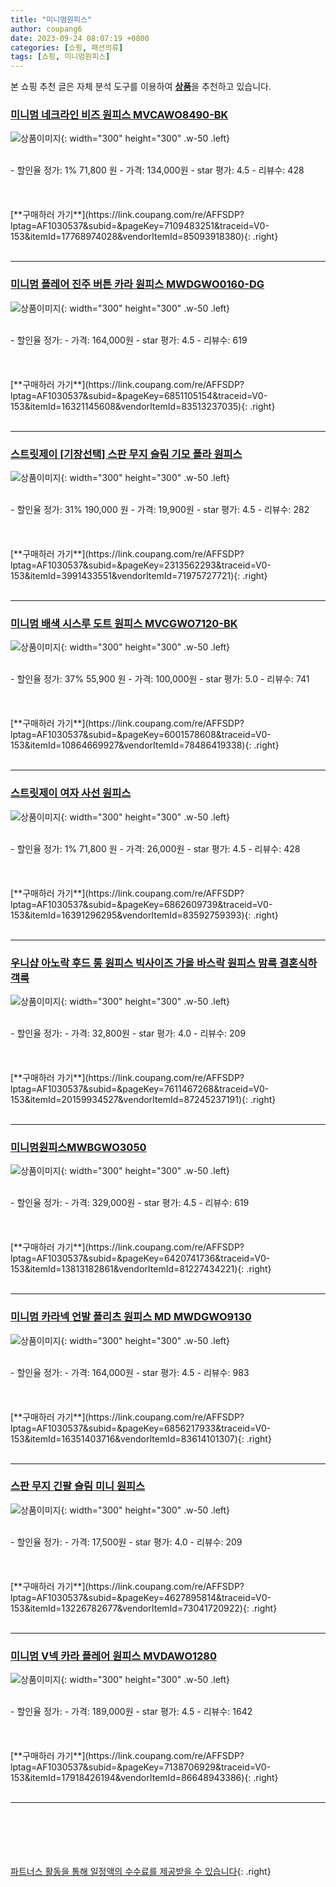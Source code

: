 ```yaml
---
title: "미니멈원피스"
author: coupang6
date: 2023-09-24 08:07:19 +0800
categories: [쇼핑, 패션의류]
tags: [쇼핑, 미니멈원피스]
---
```


본 쇼핑 추천 글은 자체 분석 도구를 이용하여 [**상품**](https://link.coupang.com/a/bao1ui)을 추천하고 있습니다.

### [미니멈 네크라인 비즈 원피스 MVCAWO8490-BK](https://link.coupang.com/re/AFFSDP?lptag=AF1030537&subid=&pageKey=7109483251&traceid=V0-153&itemId=17768974028&vendorItemId=85093918380)

![상품이미지](https://thumbnail8.coupangcdn.com/thumbnails/remote/230x230ex/image/vendor_inventory/23b2/d584eddab1602a8b52a5f686758c20b95a805dc6971dc5f0362b00046939.jpg){: width="300" height="300" .w-50 .left}


<br>
- 할인율 정가: 1%  71,800   원
- 가격: 134,000원
- star 평가: 4.5
- 리뷰수: 428
<br>
<br>
<br>
<br>
[**구매하러 가기**](https://link.coupang.com/re/AFFSDP?lptag=AF1030537&subid=&pageKey=7109483251&traceid=V0-153&itemId=17768974028&vendorItemId=85093918380){: .right}
<br>
<br>

---

### [미니멈 플레어 진주 버튼 카라 원피스 MWDGWO0160-DG](https://link.coupang.com/re/AFFSDP?lptag=AF1030537&subid=&pageKey=6851105154&traceid=V0-153&itemId=16321145608&vendorItemId=83513237035)

![상품이미지](https://thumbnail10.coupangcdn.com/thumbnails/remote/230x230ex/image/vendor_inventory/62ab/56dcb6134d67dd46c0ed381ee906813e570bf752ba67e8a1e67c940fd5a6.jpg){: width="300" height="300" .w-50 .left}


<br>
- 할인율 정가: 
- 가격: 164,000원
- star 평가: 4.5
- 리뷰수: 619
<br>
<br>
<br>
<br>
[**구매하러 가기**](https://link.coupang.com/re/AFFSDP?lptag=AF1030537&subid=&pageKey=6851105154&traceid=V0-153&itemId=16321145608&vendorItemId=83513237035){: .right}
<br>
<br>

---

### [스트릿제이 [기장선택] 스판 무지 슬림 기모 폴라 원피스](https://link.coupang.com/re/AFFSDP?lptag=AF1030537&subid=&pageKey=2313562293&traceid=V0-153&itemId=3991433551&vendorItemId=71975727721)

![상품이미지](https://thumbnail7.coupangcdn.com/thumbnails/remote/230x230ex/image/vendor_inventory/8ee2/6f8c874d21a2d1042e09a8c22fcd2de18c42d45a8ef49cfe90a65c3266ff.png){: width="300" height="300" .w-50 .left}


<br>
- 할인율 정가: 31%  190,000   원
- 가격: 19,900원
- star 평가: 4.5
- 리뷰수: 282
<br>
<br>
<br>
<br>
[**구매하러 가기**](https://link.coupang.com/re/AFFSDP?lptag=AF1030537&subid=&pageKey=2313562293&traceid=V0-153&itemId=3991433551&vendorItemId=71975727721){: .right}
<br>
<br>

---

### [미니멈 배색 시스루 도트 원피스 MVCGWO7120-BK](https://link.coupang.com/re/AFFSDP?lptag=AF1030537&subid=&pageKey=6001578608&traceid=V0-153&itemId=10864669927&vendorItemId=78486419338)

![상품이미지](https://thumbnail6.coupangcdn.com/thumbnails/remote/230x230ex/image/vendor_inventory/7537/3ed56fa8770075b5a0729dd0e147134293263bb3ecc7c49fc75a0e044b06.jpg){: width="300" height="300" .w-50 .left}


<br>
- 할인율 정가: 37%  55,900   원
- 가격: 100,000원
- star 평가: 5.0
- 리뷰수: 741
<br>
<br>
<br>
<br>
[**구매하러 가기**](https://link.coupang.com/re/AFFSDP?lptag=AF1030537&subid=&pageKey=6001578608&traceid=V0-153&itemId=10864669927&vendorItemId=78486419338){: .right}
<br>
<br>

---

### [스트릿제이 여자 사선 원피스](https://link.coupang.com/re/AFFSDP?lptag=AF1030537&subid=&pageKey=6862609739&traceid=V0-153&itemId=16391296295&vendorItemId=83592759393)

![상품이미지](https://thumbnail6.coupangcdn.com/thumbnails/remote/230x230ex/image/vendor_inventory/d202/186014bf60a3d72af9ff268b356444e32d62ee9982407edf8cd2aef7bd5e.png){: width="300" height="300" .w-50 .left}


<br>
- 할인율 정가: 1%  71,800   원
- 가격: 26,000원
- star 평가: 4.5
- 리뷰수: 428
<br>
<br>
<br>
<br>
[**구매하러 가기**](https://link.coupang.com/re/AFFSDP?lptag=AF1030537&subid=&pageKey=6862609739&traceid=V0-153&itemId=16391296295&vendorItemId=83592759393){: .right}
<br>
<br>

---

### [우니샵 아노락 후드 롱 원피스 빅사이즈 가을 바스락 원피스 맘룩 결혼식하객룩](https://link.coupang.com/re/AFFSDP?lptag=AF1030537&subid=&pageKey=7611467268&traceid=V0-153&itemId=20159934527&vendorItemId=87245237191)

![상품이미지](https://thumbnail9.coupangcdn.com/thumbnails/remote/230x230ex/image/vendor_inventory/0027/45f69e13ec2853acce54e23bcdc4a49a3f37b49b8c35e4d461c6866a4524.jpg){: width="300" height="300" .w-50 .left}


<br>
- 할인율 정가: 
- 가격: 32,800원
- star 평가: 4.0
- 리뷰수: 209
<br>
<br>
<br>
<br>
[**구매하러 가기**](https://link.coupang.com/re/AFFSDP?lptag=AF1030537&subid=&pageKey=7611467268&traceid=V0-153&itemId=20159934527&vendorItemId=87245237191){: .right}
<br>
<br>

---

### [미니멈원피스MWBGWO3050](https://link.coupang.com/re/AFFSDP?lptag=AF1030537&subid=&pageKey=6420741736&traceid=V0-153&itemId=13813182861&vendorItemId=81227434221)

![상품이미지](https://thumbnail6.coupangcdn.com/thumbnails/remote/230x230ex/image/vendor_inventory/0560/f789ec3999cfcdd5b4b99d8d2adec635c919416b06866b8a973ea8968313.jpg){: width="300" height="300" .w-50 .left}


<br>
- 할인율 정가: 
- 가격: 329,000원
- star 평가: 4.5
- 리뷰수: 619
<br>
<br>
<br>
<br>
[**구매하러 가기**](https://link.coupang.com/re/AFFSDP?lptag=AF1030537&subid=&pageKey=6420741736&traceid=V0-153&itemId=13813182861&vendorItemId=81227434221){: .right}
<br>
<br>

---

### [미니멈 카라넥 언발 플리츠 원피스 MD MWDGWO9130](https://link.coupang.com/re/AFFSDP?lptag=AF1030537&subid=&pageKey=6856217933&traceid=V0-153&itemId=16351403716&vendorItemId=83614101307)

![상품이미지](https://thumbnail6.coupangcdn.com/thumbnails/remote/230x230ex/image/vendor_inventory/58bb/a7462c5311b4b0f9ce8278132afe4fa3bba07a48fe9439ab463078c3fb6d.jpg){: width="300" height="300" .w-50 .left}


<br>
- 할인율 정가: 
- 가격: 164,000원
- star 평가: 4.5
- 리뷰수: 983
<br>
<br>
<br>
<br>
[**구매하러 가기**](https://link.coupang.com/re/AFFSDP?lptag=AF1030537&subid=&pageKey=6856217933&traceid=V0-153&itemId=16351403716&vendorItemId=83614101307){: .right}
<br>
<br>

---

### [스판 무지 긴팔 슬림 미니 원피스](https://link.coupang.com/re/AFFSDP?lptag=AF1030537&subid=&pageKey=4627895814&traceid=V0-153&itemId=13226782677&vendorItemId=73041720922)

![상품이미지](https://thumbnail6.coupangcdn.com/thumbnails/remote/230x230ex/image/vendor_inventory/c596/d72a20728b2b162264d3a32c6345cd18b76201f91b8240db7943ea32f077.png){: width="300" height="300" .w-50 .left}


<br>
- 할인율 정가: 
- 가격: 17,500원
- star 평가: 4.0
- 리뷰수: 209
<br>
<br>
<br>
<br>
[**구매하러 가기**](https://link.coupang.com/re/AFFSDP?lptag=AF1030537&subid=&pageKey=4627895814&traceid=V0-153&itemId=13226782677&vendorItemId=73041720922){: .right}
<br>
<br>

---

### [미니멈 V넥 카라 플레어 원피스 MVDAWO1280](https://link.coupang.com/re/AFFSDP?lptag=AF1030537&subid=&pageKey=7138706929&traceid=V0-153&itemId=17918426194&vendorItemId=86648943386)

![상품이미지](https://thumbnail6.coupangcdn.com/thumbnails/remote/230x230ex/image/vendor_inventory/2759/afebfe22810d819d2358e97d0abd306e132b8231738cbbea35b095997638.jpg){: width="300" height="300" .w-50 .left}


<br>
- 할인율 정가: 
- 가격: 189,000원
- star 평가: 4.5
- 리뷰수: 1642
<br>
<br>
<br>
<br>
[**구매하러 가기**](https://link.coupang.com/re/AFFSDP?lptag=AF1030537&subid=&pageKey=7138706929&traceid=V0-153&itemId=17918426194&vendorItemId=86648943386){: .right}
<br>
<br>

---
<br><br><br><br><br> [파트너스 활동을 통해 일정액의 수수료를 제공받을 수 있습니다](https://link.coupang.com/a/bao1ui){: .right}